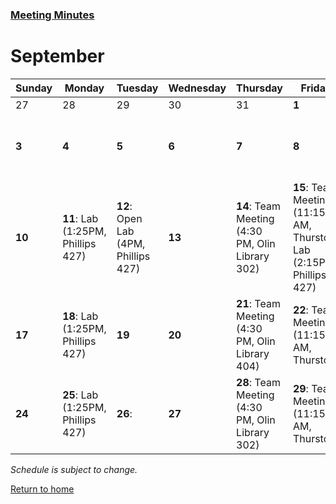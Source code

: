 ### [Meeting Minutes](./MeetingMinutes.md)

# September

Sunday | Monday | Tuesday | Wednesday | Thursday | Friday | Saturday |
---------|---------|---------|---------|---------|---------|---------|
27       | 28      | 29      | 30      | 31      | **1**   | **2**   |
**3** | **4** | **5** | **6** | **7** | **8** | **9**: Open Lab (3 PM, Phillips 427) |
**10** | **11**: Lab (1:25PM, Phillips 427)  | **12**: Open Lab (4PM, Phillips 427) | **13**   | **14**: Team Meeting (4:30 PM, Olin Library 302) | **15**: Team Meeting (11:15 AM, Thurston) Lab (2:15PM, Phillips 427)| **16** Open Lab (2PM, Phillips 427) |
**17** | **18**: Lab (1:25PM, Phillips 427) | **19** | **20** | **21**: Team Meeting (4:30 PM, Olin Library 404) | **22**: Team Meeting (11:15 AM, Thurston) | **23** |
**24** | **25**: Lab (1:25PM, Phillips 427) | **26**:  | **27** | **28**: Team Meeting (4:30 PM, Olin Library 302) | **29**: Team Meeting (11:15 AM, Thurston) | **30** |

_Schedule is subject to change._

[Return to home](https://sofyacalvin.github.io/ece3400-group3/)
